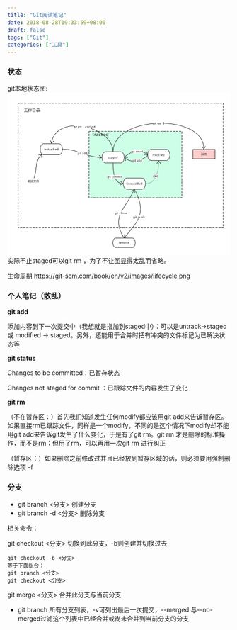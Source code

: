 ```yaml
---
title: "Git阅读笔记"
date: 2018-08-28T19:33:59+08:00
draft: false
tags: ["Git"]
categories: ["工具"]
---
```


### 状态
git本地状态图:
![img](https://raw.githubusercontent.com/zh1014/zh1014.github.io/master/images/git本地状态图.png "git本地状态图")
实际不止staged可以git rm ，为了不让图显得太乱而省略。

生命周期 https://git-scm.com/book/en/v2/images/lifecycle.png

### 个人笔记（散乱）
**git add**

添加内容到下一次提交中（我想就是指加到staged中）：可以是untrack->staged 或 modified -> staged。另外，还能用于合并时把有冲突的文件标记为已解决状态等

**git status**

Changes to be committed：已暂存状态

Changes not staged for commit ：已跟踪文件的内容发生了变化

**git rm**

（不在暂存区：）首先我们知道发生任何modify都应该用git add来告诉暂存区。如果直接rm已跟踪文件，同样是一个modify，不同的是这个情况下modify却不能用git add来告诉git发生了什么变化，于是有了git rm。git rm 才是删除的标准操作，而不是rm；但用了rm，可以再用一次git rm  进行纠正

（暂存区：）如果删除之前修改过并且已经放到暂存区域的话，则必须要用强制删除选项 -f

### 分支
- git branch <分支>      创建分支
- git branch -d <分支>   删除分支

相关命令：

git checkout <分支>   切换到此分支，-b则创建并切换过去
```
git checkout -b <分支> 
等于下面组合：
git branch <分支>  
git checkout <分支>
```
git merge <分支>  合并此分支与当前分支

- git branch 所有分支列表，-v可列出最后一次提交，--merged 与--no-merged过滤这个列表中已经合并或尚未合并到当前分支的分支
